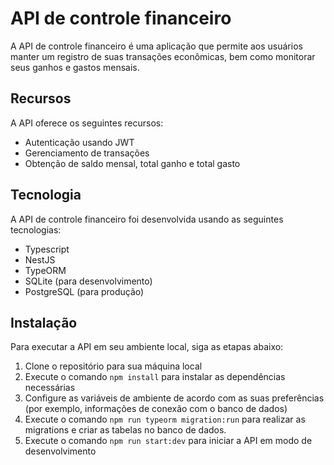 # API de controle financeiro

A API de controle financeiro é uma aplicação que permite aos usuários manter um registro de suas transações econômicas, bem como monitorar seus ganhos e gastos mensais.

## Recursos

A API oferece os seguintes recursos:

- Autenticação usando JWT
- Gerenciamento de transações
- Obtenção de saldo mensal, total ganho e total gasto

## Tecnologia

A API de controle financeiro foi desenvolvida usando as seguintes tecnologias:

- Typescript
- NestJS
- TypeORM
- SQLite (para desenvolvimento)
- PostgreSQL (para produção)

## Instalação

Para executar a API em seu ambiente local, siga as etapas abaixo:

1. Clone o repositório para sua máquina local
2. Execute o comando `npm install` para instalar as dependências necessárias
3. Configure as variáveis de ambiente de acordo com as suas preferências (por exemplo, informações de conexão com o banco de dados)
4. Execute o comando `npm run typeorm migration:run` para realizar as migrations e criar as tabelas no banco de dados.
5. Execute o comando `npm run start:dev` para iniciar a API em modo de desenvolvimento
